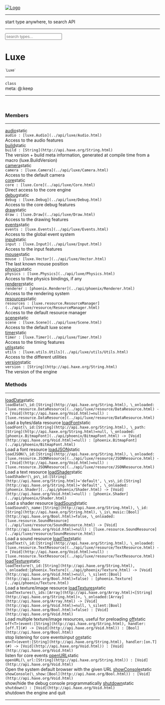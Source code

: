 
[![Logo](../images/logo.png)](../api/index.html)

<hr/>
start type anywhere, to search API
<hr/>

<script src="../js/omnibar.js"> </script>
<link rel="stylesheet" type="text/css" href="../css/omnibar.css" media="all">

<div id="omnibar"> <input id="omnibar_text" type="text" placeholder="search types..."></input></div>
<script  id="typelist" data-relpath="../" data-types="Luxe,luxe.AppConfig,luxe.Audio,luxe.Camera,luxe.Circle,luxe.Color,luxe.ColorHSL,luxe.ColorHSV,luxe.Component,luxe.Core,luxe.Cursor,luxe.Debug,luxe.Draw,luxe.EmitHandler,luxe.Emitter,luxe.Entity,luxe.Events,luxe.Game,luxe.GamepadEvent,luxe.GamepadEventType,luxe.ID,luxe.Input,luxe.InputEvent,luxe.InputType,luxe.InteractState,luxe.Key,luxe.KeyEvent,luxe.Log,luxe.Matrix,luxe.Mesh,luxe.ModState,luxe.MouseButton,luxe.MouseEvent,luxe.NineSlice,luxe.Objects,luxe.Parcel,luxe.ParcelProgress,luxe.Particle,luxe.ParticleEmitter,luxe.ParticleEmitterInitData,luxe.ParticleSystem,luxe.Physics,luxe.PhysicsEngine,luxe.ProjectionType,luxe.Quaternion,luxe.Rectangle,luxe.Scan,luxe.Scene,luxe.Screen,luxe.Sound,luxe.Sprite,luxe.State,luxe.States,luxe.Text,luxe.TextAlign,luxe.TextEvent,luxe.TextEventType,luxe.Timer,luxe.TouchEvent,luxe.Transform,luxe.Vec,luxe.Vector,luxe.Visual,luxe._Core.CoreThreadRequest,luxe._Core.LoadShaderInfo,luxe._Core.LoadTextureInfo,luxe._Emitter.EmitNode,luxe._Events.EventConnection,luxe._Events.EventObject,luxe._NineSlice.Slice,luxe._Parcel.FontInfo,luxe._Parcel.ShaderInfo,luxe._Parcel.SoundInfo,luxe.collision.Collision,luxe.collision.CollisionData,luxe.collision.ShapeDrawer,luxe.collision.ShapeDrawerLuxe,luxe.collision.shapes.Circle,luxe.collision.shapes.Polygon,luxe.collision.shapes.Shape,luxe.components.Components,luxe.components.cameras.FlyCamera,luxe.components.render.MeshComponent,luxe.components.sprite.SpriteAnimation,luxe.components.sprite.SpriteAnimationData,luxe.components.sprite.SpriteAnimationEventData,luxe.components.sprite.SpriteAnimationFrame,luxe.components.sprite.SpriteAnimationFrameEvent,luxe.components.sprite.SpriteAnimationFrameSource,luxe.components.sprite.SpriteAnimationType,luxe.debug.BatcherDebugView,luxe.debug.DebugInspectorOptions,luxe.debug.DebugView,luxe.debug.Inspector,luxe.debug.ProfilerDebugView,luxe.debug.RenderStats,luxe.debug.StatsDebugView,luxe.debug.TraceDebugView,luxe.debug._ProfilerDebugView.ProfilerBar,luxe.debug._ProfilerDebugView.ProfilerValue,luxe.importers.obj.Data,luxe.importers.obj.Normal,luxe.importers.obj.Reader,luxe.importers.obj.UV,luxe.importers.obj.Vector,luxe.importers.obj.Vertex,luxe.importers.texturepacker.TexturePackerData,luxe.importers.texturepacker.TexturePackerFrame,luxe.importers.texturepacker.TexturePackerJSON,luxe.importers.texturepacker.TexturePackerJSONType,luxe.importers.texturepacker.TexturePackerMeta,luxe.importers.texturepacker.TexturePackerRect,luxe.importers.texturepacker.TexturePackerSize,luxe.importers.texturepacker.TexturePackerSpriteAnimation,luxe.macros.BuildVersion,luxe.macros.ComponentRules,luxe.macros.EntityRules,luxe.options.BatcherOptions,luxe.options.CameraOptions,luxe.options.CircleGeometryOptions,luxe.options.ColorOptions,luxe.options.ComponentOptions,luxe.options.DrawArcOptions,luxe.options.DrawBoxOptions,luxe.options.DrawCircleOptions,luxe.options.DrawLineOptions,luxe.options.DrawNgonOptions,luxe.options.DrawPlaneOptions,luxe.options.DrawRectangleOptions,luxe.options.DrawRingOptions,luxe.options.DrawTextureOptions,luxe.options.EntityOptions,luxe.options.FontOptions,luxe.options.GeometryOptions,luxe.options.LineGeometryOptions,luxe.options.LuxeCameraOptions,luxe.options.MeshOptions,luxe.options.NineSliceOptions,luxe.options.ParcelOptions,luxe.options.ParcelProgressOptions,luxe.options.ParticleEmitterOptions,luxe.options.ParticleOptions,luxe.options.PlaneGeometryOptions,luxe.options.QuadGeometryOptions,luxe.options.RectangleGeometryOptions,luxe.options.ResourceOptions,luxe.options.SpriteOptions,luxe.options.StateOptions,luxe.options.StatesOptions,luxe.options.TextureOptions,luxe.options.TileLayerOptions,luxe.options.TileOptions,luxe.options.TilemapOptions,luxe.options.TilemapVisualOptions,luxe.options.TilesetOptions,luxe.options.VisualOptions,luxe.options._DrawOptions.DrawOptions,luxe.resource.DataResource,luxe.resource.JSONResource,luxe.resource.Resource,luxe.resource.ResourceManager,luxe.resource.ResourceStats,luxe.resource.ResourceType,luxe.resource.SoundResource,luxe.resource.TextResource,luxe.structural.Bag,luxe.structural.BalancedBinarySearchTraverseMethod,luxe.structural.BalancedBinarySearchTree,luxe.structural.BalancedBinarySearchTreeNode,luxe.structural.BinarySearchTraverseMethod,luxe.structural.BinarySearchTree,luxe.structural.BinarySearchTreeNode,luxe.structural.Heap,luxe.structural.Pool,luxe.structural.Stack,luxe.structural.StackNode,luxe.structural._Bag.BagNode,luxe.tilemaps.Isometric,luxe.tilemaps.IsometricVisuals,luxe.tilemaps.Ortho,luxe.tilemaps.OrthoVisuals,luxe.tilemaps.Tile,luxe.tilemaps.TileArray,luxe.tilemaps.TileLayer,luxe.tilemaps.TileOffset,luxe.tilemaps.TiledMap,luxe.tilemaps.TiledMapOptions,luxe.tilemaps.Tilemap,luxe.tilemaps.TilemapOrientation,luxe.tilemaps.TilemapVisuals,luxe.tilemaps.TilemapVisualsLayerGeometry,luxe.tilemaps.Tileset,luxe.tilemaps.tiled.TiledLayer,luxe.tilemaps.tiled.TiledMapData,luxe.tilemaps.tiled.TiledObject,luxe.tilemaps.tiled.TiledObjectGroup,luxe.tilemaps.tiled.TiledObjectType,luxe.tilemaps.tiled.TiledPolyObject,luxe.tilemaps.tiled.TiledPropertyTile,luxe.tilemaps.tiled.TiledTile,luxe.tilemaps.tiled.TiledTileset,luxe.tween.Actuate,luxe.tween.BezierPath,luxe.tween.ComponentPath,luxe.tween.IComponentPath,luxe.tween.LinearPath,luxe.tween.MotionPath,luxe.tween.ObjectHash,luxe.tween.RotationPath,luxe.tween._Actuate.TweenTimer,luxe.tween.actuators.GenericActuator,luxe.tween.actuators.IGenericActuator,luxe.tween.actuators.MethodActuator,luxe.tween.actuators.MotionPathActuator,luxe.tween.actuators.PropertyDetails,luxe.tween.actuators.PropertyPathDetails,luxe.tween.actuators.SimpleActuator,luxe.tween.easing.Back,luxe.tween.easing.BackEaseIn,luxe.tween.easing.BackEaseInOut,luxe.tween.easing.BackEaseOut,luxe.tween.easing.Bounce,luxe.tween.easing.BounceEaseIn,luxe.tween.easing.BounceEaseInOut,luxe.tween.easing.BounceEaseOut,luxe.tween.easing.Cubic,luxe.tween.easing.CubicEaseIn,luxe.tween.easing.CubicEaseInOut,luxe.tween.easing.CubicEaseOut,luxe.tween.easing.Elastic,luxe.tween.easing.ElasticEaseIn,luxe.tween.easing.ElasticEaseInOut,luxe.tween.easing.ElasticEaseOut,luxe.tween.easing.Expo,luxe.tween.easing.ExpoEaseIn,luxe.tween.easing.ExpoEaseInOut,luxe.tween.easing.ExpoEaseOut,luxe.tween.easing.IEasing,luxe.tween.easing.Linear,luxe.tween.easing.LinearEaseNone,luxe.tween.easing.Quad,luxe.tween.easing.QuadEaseIn,luxe.tween.easing.QuadEaseInOut,luxe.tween.easing.QuadEaseOut,luxe.tween.easing.Quart,luxe.tween.easing.QuartEaseIn,luxe.tween.easing.QuartEaseInOut,luxe.tween.easing.QuartEaseOut,luxe.tween.easing.Quint,luxe.tween.easing.QuintEaseIn,luxe.tween.easing.QuintEaseInOut,luxe.tween.easing.QuintEaseOut,luxe.tween.easing.Sine,luxe.tween.easing.SineEaseIn,luxe.tween.easing.SineEaseInOut,luxe.tween.easing.SineEaseOut,luxe.utils.GeometryUtils,luxe.utils.JSON,luxe.utils.Maths,luxe.utils.UUID,luxe.utils.Utils,luxe.utils._UUID.Rule30,luxe.utils.json.JSONDecoder,luxe.utils.json.JSONEncoder,luxe.utils.json.JSONParseError,luxe.utils.json.JSONToken,luxe.utils.json.JSONTokenType,luxe.utils.json.JSONTokenizer,phoenix.BatchGroup,phoenix.BatchState,phoenix.Batcher,phoenix.BatcherKey,phoenix.BitmapFont,phoenix.BlendMode,phoenix.Camera,phoenix.Character,phoenix.Circle,phoenix.ClampType,phoenix.Color,phoenix.ColorHSL,phoenix.ColorHSV,phoenix.DualQuaternion,phoenix.FilterType,phoenix.KerningKey,phoenix.KeyValuePair,phoenix.Matrix,phoenix.MatrixTransform,phoenix.PageInfo,phoenix.PrimitiveType,phoenix.ProjectionType,phoenix.Quaternion,phoenix.Ray,phoenix.Rectangle,phoenix.RenderPass,phoenix.RenderPath,phoenix.RenderState,phoenix.RenderTexture,phoenix.Renderer,phoenix.RendererStats,phoenix.Shader,phoenix.Spatial,phoenix.TextAlign,phoenix.Texture,phoenix.Transform,phoenix.UniformValue,phoenix.UniformValueType,phoenix.Vec,phoenix.Vector,phoenix._Vector.Vec_Impl_,phoenix.geometry.ArcGeometry,phoenix.geometry.CircleGeometry,phoenix.geometry.ComplexGeometry,phoenix.geometry.ComplexQuad,phoenix.geometry.CompositeGeometry,phoenix.geometry.Geometry,phoenix.geometry.GeometryKey,phoenix.geometry.GeometryState,phoenix.geometry.LineGeometry,phoenix.geometry.PlaneGeometry,phoenix.geometry.QuadGeometry,phoenix.geometry.RectangleGeometry,phoenix.geometry.RingGeometry,phoenix.geometry.TextGeometry,phoenix.geometry.TextureCoord,phoenix.geometry.TextureCoordSet,phoenix.geometry.Vertex,phoenix.utils.Rendering"></script>



<h1>Luxe</h1>
<small>`Luxe`</small>



<hr/>

`class`<br/><span class="meta">
meta: @:keep</span>

<hr/>


&nbsp;
&nbsp;




<h3>Members</h3> <hr/><span class="member apipage">
                <a name="audio"><a class="lift" href="#audio">audio</a></a><span class="inline-block static">static</span><div class="clear"></div>
                <code class="signature apipage">audio : [luxe.Audio](../api/luxe/Audio.html)</code><br/></span>
            <span class="small_desc_flat">Access to the audio features</span><br/><span class="member apipage">
                <a name="build"><a class="lift" href="#build">build</a></a><span class="inline-block static">static</span><div class="clear"></div>
                <code class="signature apipage">build : [String](http://api.haxe.org/String.html)</code><br/></span>
            <span class="small_desc_flat">The version + build meta information, generated at compile time from a macro (luxe.BuildVersion)</span><br/><span class="member apipage">
                <a name="camera"><a class="lift" href="#camera">camera</a></a><span class="inline-block static">static</span><div class="clear"></div>
                <code class="signature apipage">camera : [luxe.Camera](../api/luxe/Camera.html)</code><br/></span>
            <span class="small_desc_flat">Access to the default camera</span><br/><span class="member apipage">
                <a name="core"><a class="lift" href="#core">core</a></a><span class="inline-block static">static</span><div class="clear"></div>
                <code class="signature apipage">core : [luxe.Core](../api/luxe/Core.html)</code><br/></span>
            <span class="small_desc_flat">Direct access to the core engine</span><br/><span class="member apipage">
                <a name="debug"><a class="lift" href="#debug">debug</a></a><span class="inline-block static">static</span><div class="clear"></div>
                <code class="signature apipage">debug : [luxe.Debug](../api/luxe/Debug.html)</code><br/></span>
            <span class="small_desc_flat">Access to the core debug features</span><br/><span class="member apipage">
                <a name="draw"><a class="lift" href="#draw">draw</a></a><span class="inline-block static">static</span><div class="clear"></div>
                <code class="signature apipage">draw : [luxe.Draw](../api/luxe/Draw.html)</code><br/></span>
            <span class="small_desc_flat">Access to the drawing features</span><br/><span class="member apipage">
                <a name="events"><a class="lift" href="#events">events</a></a><span class="inline-block static">static</span><div class="clear"></div>
                <code class="signature apipage">events : [luxe.Events](../api/luxe/Events.html)</code><br/></span>
            <span class="small_desc_flat">Access to the global event system</span><br/><span class="member apipage">
                <a name="input"><a class="lift" href="#input">input</a></a><span class="inline-block static">static</span><div class="clear"></div>
                <code class="signature apipage">input : [luxe.Input](../api/luxe/Input.html)</code><br/></span>
            <span class="small_desc_flat">Access to the input features</span><br/><span class="member apipage">
                <a name="mouse"><a class="lift" href="#mouse">mouse</a></a><span class="inline-block static">static</span><div class="clear"></div>
                <code class="signature apipage">mouse : [luxe.Vector](../api/luxe/Vector.html)</code><br/></span>
            <span class="small_desc_flat">The last known mouse position</span><br/><span class="member apipage">
                <a name="physics"><a class="lift" href="#physics">physics</a></a><span class="inline-block static">static</span><div class="clear"></div>
                <code class="signature apipage">physics : [luxe.Physics](../api/luxe/Physics.html)</code><br/></span>
            <span class="small_desc_flat">Access to the physics bindings, if any</span><br/><span class="member apipage">
                <a name="renderer"><a class="lift" href="#renderer">renderer</a></a><span class="inline-block static">static</span><div class="clear"></div>
                <code class="signature apipage">renderer : [phoenix.Renderer](../api/phoenix/Renderer.html)</code><br/></span>
            <span class="small_desc_flat">Access to the rendering system</span><br/><span class="member apipage">
                <a name="resources"><a class="lift" href="#resources">resources</a></a><span class="inline-block static">static</span><div class="clear"></div>
                <code class="signature apipage">resources : [luxe.resource.ResourceManager](../api/luxe/resource/ResourceManager.html)</code><br/></span>
            <span class="small_desc_flat">Access to the default resource manager</span><br/><span class="member apipage">
                <a name="scene"><a class="lift" href="#scene">scene</a></a><span class="inline-block static">static</span><div class="clear"></div>
                <code class="signature apipage">scene : [luxe.Scene](../api/luxe/Scene.html)</code><br/></span>
            <span class="small_desc_flat">Access to the default luxe scene</span><br/><span class="member apipage">
                <a name="timer"><a class="lift" href="#timer">timer</a></a><span class="inline-block static">static</span><div class="clear"></div>
                <code class="signature apipage">timer : [luxe.Timer](../api/luxe/Timer.html)</code><br/></span>
            <span class="small_desc_flat">Access to the timing features</span><br/><span class="member apipage">
                <a name="utils"><a class="lift" href="#utils">utils</a></a><span class="inline-block static">static</span><div class="clear"></div>
                <code class="signature apipage">utils : [luxe.utils.Utils](../api/luxe/utils/Utils.html)</code><br/></span>
            <span class="small_desc_flat">Access to the different utilities</span><br/><span class="member apipage">
                <a name="version"><a class="lift" href="#version">version</a></a><span class="inline-block static">static</span><div class="clear"></div>
                <code class="signature apipage">version : [String](http://api.haxe.org/String.html)</code><br/></span>
            <span class="small_desc_flat">The version of the engine</span><br/>


<h3>Methods</h3> <hr/><span class="method apipage">
            <a name="loadData"><a class="lift" href="#loadData">loadData</a></a><span class="inline-block static">static</span><div class="clear"></div>
            <code class="signature apipage">loadData(\_id:[String](http://api.haxe.org/String.html)<span></span>, \_onloaded:[luxe.resource.DataResource](../api/luxe/resource/DataResource.html)&nbsp;-&gt; [Void](http://api.haxe.org/Void.html)<span>=null</span>) : [luxe.resource.DataResource](../api/luxe/resource/DataResource.html)</code><br/><span class="small_desc_flat">Load a bytes/data resource</span>


</span>
<span class="method apipage">
            <a name="loadFont"><a class="lift" href="#loadFont">loadFont</a></a><span class="inline-block static">static</span><div class="clear"></div>
            <code class="signature apipage">loadFont(\_id:[String](http://api.haxe.org/String.html)<span></span>, \_path:[String](http://api.haxe.org/String.html)<span>=null</span>, \_onloaded:[phoenix.BitmapFont](../api/phoenix/BitmapFont.html)&nbsp;-&gt; [Void](http://api.haxe.org/Void.html)<span>=null</span>) : [phoenix.BitmapFont](../api/phoenix/BitmapFont.html)</code><br/><span class="small_desc_flat">Load a font resource</span>


</span>
<span class="method apipage">
            <a name="loadJSON"><a class="lift" href="#loadJSON">loadJSON</a></a><span class="inline-block static">static</span><div class="clear"></div>
            <code class="signature apipage">loadJSON(\_id:[String](http://api.haxe.org/String.html)<span></span>, \_onloaded:[luxe.resource.JSONResource](../api/luxe/resource/JSONResource.html)&nbsp;-&gt; [Void](http://api.haxe.org/Void.html)<span>=null</span>) : [luxe.resource.JSONResource](../api/luxe/resource/JSONResource.html)</code><br/><span class="small_desc_flat">Load a text resource</span>


</span>
<span class="method apipage">
            <a name="loadShader"><a class="lift" href="#loadShader">loadShader</a></a><span class="inline-block static">static</span><div class="clear"></div>
            <code class="signature apipage">loadShader(\_ps\_id:[String](http://api.haxe.org/String.html)<span>=&#x27;default&#x27;</span>, \_vs\_id:[String](http://api.haxe.org/String.html)<span>=&#x27;default&#x27;</span>, \_onloaded:[phoenix.Shader](../api/phoenix/Shader.html)&nbsp;-&gt; [Void](http://api.haxe.org/Void.html)<span>=null</span>) : [phoenix.Shader](../api/phoenix/Shader.html)</code><br/><span class="small_desc_flat">Load a shader resource</span>


</span>
<span class="method apipage">
            <a name="loadSound"><a class="lift" href="#loadSound">loadSound</a></a><span class="inline-block static">static</span><div class="clear"></div>
            <code class="signature apipage">loadSound(\_name:[String](http://api.haxe.org/String.html)<span></span>, \_id:[String](http://api.haxe.org/String.html)<span></span>, \_is\_music:[Bool](http://api.haxe.org/Bool.html)<span>=false</span>, \_onloaded:[luxe.resource.SoundResource](../api/luxe/resource/SoundResource.html)&nbsp;-&gt; [Void](http://api.haxe.org/Void.html)<span>=null</span>) : [luxe.resource.SoundResource](../api/luxe/resource/SoundResource.html)</code><br/><span class="small_desc_flat">Load a sound resource</span>


</span>
<span class="method apipage">
            <a name="loadText"><a class="lift" href="#loadText">loadText</a></a><span class="inline-block static">static</span><div class="clear"></div>
            <code class="signature apipage">loadText(\_id:[String](http://api.haxe.org/String.html)<span></span>, \_onloaded:[luxe.resource.TextResource](../api/luxe/resource/TextResource.html)&nbsp;-&gt; [Void](http://api.haxe.org/Void.html)<span>=null</span>) : [luxe.resource.TextResource](../api/luxe/resource/TextResource.html)</code><br/><span class="small_desc_flat"></span>


</span>
<span class="method apipage">
            <a name="loadTexture"><a class="lift" href="#loadTexture">loadTexture</a></a><span class="inline-block static">static</span><div class="clear"></div>
            <code class="signature apipage">loadTexture(\_id:[String](http://api.haxe.org/String.html)<span></span>, \_onloaded:[phoenix.Texture](../api/phoenix/Texture.html)&nbsp;-&gt; [Void](http://api.haxe.org/Void.html)<span>=null</span>, \_silent:[Bool](http://api.haxe.org/Bool.html)<span>=false</span>) : [phoenix.Texture](../api/phoenix/Texture.html)</code><br/><span class="small_desc_flat">Load a texture/image resource</span>


</span>
<span class="method apipage">
            <a name="loadTextures"><a class="lift" href="#loadTextures">loadTextures</a></a><span class="inline-block static">static</span><div class="clear"></div>
            <code class="signature apipage">loadTextures(\_ids:[Array](http://api.haxe.org/Array.html)&lt;[String](http://api.haxe.org/String.html)&gt;<span></span>, \_onloaded:[Array](http://api.haxe.org/Array.html)&nbsp;-&gt; [Void](http://api.haxe.org/Void.html)<span>=null</span>, \_silent:[Bool](http://api.haxe.org/Bool.html)<span>=false</span>) : [Void](http://api.haxe.org/Void.html)</code><br/><span class="small_desc_flat">Load multiple texture/image resources, useful for preloading</span>


</span>
<span class="method apipage">
            <a name="off"><a class="lift" href="#off">off</a></a><span class="inline-block static">static</span><div class="clear"></div>
            <code class="signature apipage">off&lt;T&gt;(event:[String](http://api.haxe.org/String.html)<span></span>, handler:[off.T](#)&nbsp;-&gt; [Void](http://api.haxe.org/Void.html)<span></span>) : [Bool](http://api.haxe.org/Bool.html)</code><br/><span class="small_desc_flat">stop listening for core eventsinput</span>


</span>
<span class="method apipage">
            <a name="on"><a class="lift" href="#on">on</a></a><span class="inline-block static">static</span><div class="clear"></div>
            <code class="signature apipage">on&lt;T&gt;(event:[String](http://api.haxe.org/String.html)<span></span>, handler:[on.T](#)&nbsp;-&gt; [Void](http://api.haxe.org/Void.html)<span></span>) : [Void](http://api.haxe.org/Void.html)</code><br/><span class="small_desc_flat">listen for core events</span>


</span>
<span class="method apipage">
            <a name="openURL"><a class="lift" href="#openURL">openURL</a></a><span class="inline-block static">static</span><div class="clear"></div>
            <code class="signature apipage">openURL(\_url:[String](http://api.haxe.org/String.html)<span></span>) : [Void](http://api.haxe.org/Void.html)</code><br/><span class="small_desc_flat">Open the system default browser with the given URL</span>


</span>
<span class="method apipage">
            <a name="showConsole"><a class="lift" href="#showConsole">showConsole</a></a><span class="inline-block static">static</span><div class="clear"></div>
            <code class="signature apipage">showConsole(\_show:[Bool](http://api.haxe.org/Bool.html)<span></span>) : [Void](http://api.haxe.org/Void.html)</code><br/><span class="small_desc_flat">show/hide the debug console programmatically</span>


</span>
<span class="method apipage">
            <a name="shutdown"><a class="lift" href="#shutdown">shutdown</a></a><span class="inline-block static">static</span><div class="clear"></div>
            <code class="signature apipage">shutdown() : [Void](http://api.haxe.org/Void.html)</code><br/><span class="small_desc_flat">shutdown the engine and quit</span>


</span>



<hr/>

&nbsp;
&nbsp;
&nbsp;
&nbsp;